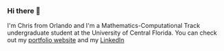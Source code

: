 ### Hi there 👋

I'm Chris from Orlando and I'm a Mathematics-Computational Track undergraduate student at the University of Central Florida. You can check out my [portfolio website](https://fascinating-rugelach-eef608.netlify.app) and my [LinkedIn](https://www.linkedin.com/in/christopher-nwokoye-a35545153/)

<!--
**cnwokoye1/cnwokoye1** is a ✨ _special_ ✨ repository because its `README.md` (this file) appears on your GitHub profile.

Here are some ideas to get you started:

- 🔭 I’m currently working on ...
- 🌱 I’m currently learning ...
- 👯 I’m looking to collaborate on ...
- 🤔 I’m looking for help with ...
- 💬 Ask me about ...
- 📫 How to reach me: ...
- 😄 Pronouns: ...
- ⚡ Fun fact: ...
-->
